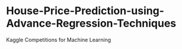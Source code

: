 # House-Price-Prediction-using-Advance-Regression-Techniques
Kaggle Competitions for Machine Learning
